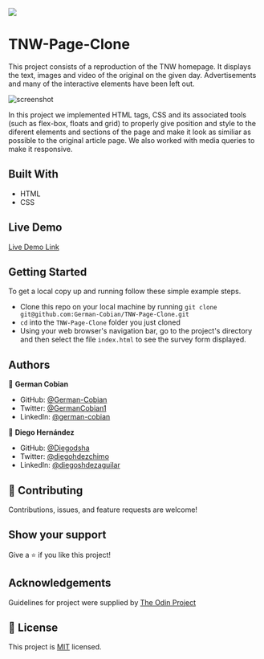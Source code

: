 ![](https://img.shields.io/badge/Microverse-blueviolet)

# TNW-Page-Clone

This project consists of a reproduction of the TNW homepage. It displays the text, images and video of the original on the given day. Advertisements and many of the interactive elements have been left out.

![screenshot](https://user-images.githubusercontent.com/70416006/105385122-9a9d5d80-5bd8-11eb-99f3-b6aab5c68b02.png)

In this project we implemented HTML tags, CSS and its associated tools (such as flex-box, floats and grid) to properly give position and style to the diferent elements and sections of the page and make it look as similiar as possible to the original article page. We also worked with media queries to make it responsive.

## Built With

* HTML
* CSS

## Live Demo

[Live Demo Link](https://diegodsha.github.io/HTML-CSS-Project-2-Responsive-Design/)


## Getting Started

To get a local copy up and running follow these simple example steps.

* Clone this repo on your local machine by running `git clone git@github.com:German-Cobian/TNW-Page-Clone.git`
* `cd` into the `TNW-Page-Clone` folder you just cloned
* Using your web browser's navigation bar, go to the project's directory and then select the file `index.html` to see the survey form displayed.

## Authors

👤 **German Cobian**

* GitHub: [@German-Cobian](https://github.com/German-Cobian)
* Twitter:  [@GermanCobian1](https://twitter.com/GermanCobian1)
* LinkedIn: [@german-cobian](https://www.linkedin.com/in/german-cobian)

👤 **Diego Hernández**

* GitHub: [@Diegodsha](https://github.com/Diegodsha)
* Twitter: [@diegohdezchimo](https://twitter.com/diegohdezchimo)
* LinkedIn: [@diegoshdezaguilar](https://www.linkedin.com/in/diegoshdezaguilar/)

## 🤝 Contributing

Contributions, issues, and feature requests are welcome!

## Show your support

Give a ⭐️ if you like this project!

## Acknowledgements

Guidelines for project were supplied by [The Odin Project](https://www.theodinproject.com/paths/full-stack-javascript/courses/html-and-css/lessons/building-with-responsive-design)

## 📝 License

This project is [MIT](https://github.com/German-Cobian/TNW-Page-Clone/blob/main/LICENSE) licensed.
